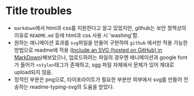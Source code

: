 # Title troubles

- `markdown`에서 html과 css를 지원한다고 알고 있었지만, github는 보안 정책상의 이유로 `README.md` 등에 html과 css 사용 시 'washing'함.
- 원하는 애니메이션 효과를 `svg`파일을 만들어 구현하여 `github` 에서만 적용 가능한 방법으로 readme에 적용 ([Include an SVG (hosted on GitHub) in MarkDown](https://stackoverflow.com/questions/13808020/include-an-svg-hosted-on-github-in-markdown))해보았으나, 업로드하려는 파일의 경우엔 애니메이션과 google font가 들어가 `<style>`태그가 존재하고, sgg 파일 자체에서 문제가 있어 제대로 upload되지 않음.
- 정적인 부분은 png으로, 타이포라이트가 필요한 부분만 외부에서 svg를 만들어 전송하는 readme-typing-svg의 도움을 받았다.
